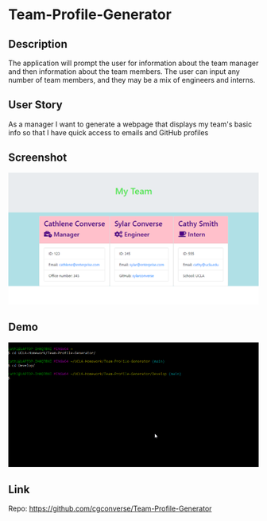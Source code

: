 # Team-Profile-Generator

## Description
The application will prompt the user for information about the team manager and then information about the team members. The user can input any number of team members, and they may be a mix of engineers and interns.

## User Story
As a manager
I want to generate a webpage that displays my team's basic info
so that I have quick access to emails and GitHub profiles

## Screenshot
![Screenshot](Assets/images/TeamProfileGenerator.png)

## Demo
![Screenshot](Assets/images/TeamProfileGenerator.gif)

## Link

Repo: https://github.com/cgconverse/Team-Profile-Generator
